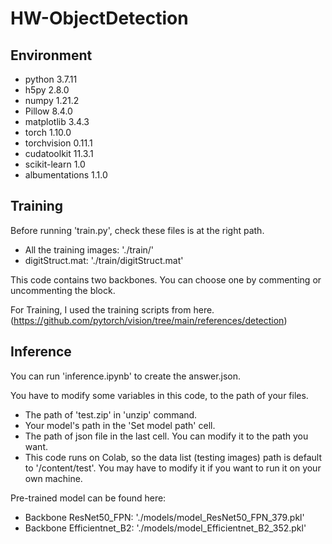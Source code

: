 # HW-ObjectDetection
 
## Environment
- python 3.7.11
- h5py 2.8.0
- numpy 1.21.2
- Pillow 8.4.0
- matplotlib 3.4.3
- torch 1.10.0
- torchvision 0.11.1
- cudatoolkit 11.3.1
- scikit-learn 1.0
- albumentations 1.1.0

## Training

Before running 'train.py', check these files is at the right path.
- All the training images: './train/'
- digitStruct.mat: './train/digitStruct.mat'

This code contains two backbones. You can choose one by commenting or uncommenting the block.

For Training, I used the training scripts from here. (https://github.com/pytorch/vision/tree/main/references/detection)

## Inference

You can run 'inference.ipynb' to create the answer.json.

You have to modify some variables in this code, to the path of your files.
- The path of 'test.zip' in 'unzip' command.
- Your model's path in the 'Set model path' cell.
- The path of json file in the last cell. You can modify it to the path you want.
- This code runs on Colab, so the data list (testing images) path is default to '/content/test'.  You may have to modify it if you want to run it on your own machine.

Pre-trained model can be found here:
- Backbone ResNet50_FPN: './models/model_ResNet50_FPN_379.pkl'
- Backbone Efficientnet_B2: './models/model_Efficientnet_B2_352.pkl'
